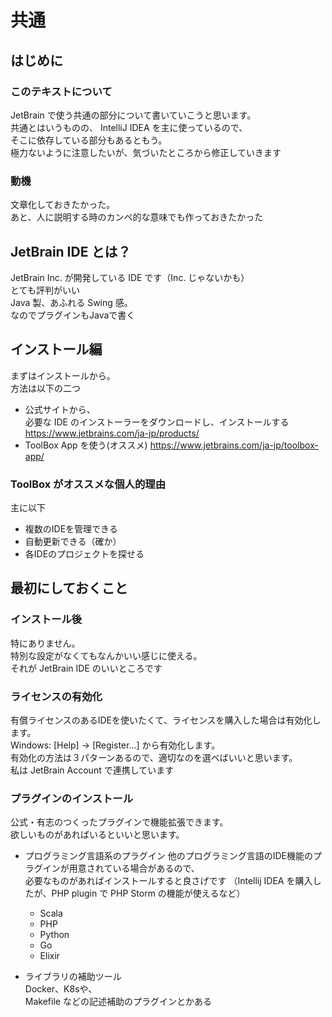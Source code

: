 # 共通

## はじめに

### このテキストについて
JetBrain で使う共通の部分について書いていこうと思います。  
共通とはいうものの、 IntelliJ IDEA を主に使っているので、  
そこに依存している部分もあるともう。  
極力ないように注意したいが、気づいたところから修正していきます  

### 動機
文章化しておきたかった。  
あと、人に説明する時のカンペ的な意味でも作っておきたかった

## JetBrain IDE とは？

JetBrain Inc. が開発している IDE です（Inc. じゃないかも）  
とても評判がいい  
Java 製、あふれる Swing 感。  
なのでプラグインもJavaで書く

## インストール編

まずはインストールから。  
方法は以下の二つ
- 公式サイトから、  
  必要な IDE のインストーラーをダウンロードし、インストールする  
  https://www.jetbrains.com/ja-jp/products/
- ToolBox App を使う(オススメ)
  https://www.jetbrains.com/ja-jp/toolbox-app/
  
### ToolBox がオススメな個人的理由

主に以下
- 複数のIDEを管理できる  
- 自動更新できる（確か）
- 各IDEのプロジェクトを探せる

## 最初にしておくこと
### インストール後
特にありません。  
特別な設定がなくてもなんかいい感じに使える。  
それが JetBrain IDE のいいところです

### ライセンスの有効化

有償ライセンスのあるIDEを使いたくて、ライセンスを購入した場合は有効化します。  
Windows: [Help] -> [Register...] から有効化します。   
有効化の方法は３パターンあるので、適切なのを選べばいいと思います。  
私は JetBrain Account で連携しています  

### プラグインのインストール  
公式・有志のつくったプラグインで機能拡張できます。  
欲しいものがあればいるといいと思います。  
- プログラミング言語系のプラグイン 
  他のプログラミング言語のIDE機能のプラグインが用意されている場合があるので、  
  必要なものがあればインストールすると良さげです
  （Intellij IDEA を購入したが、PHP plugin で PHP Storm の機能が使えるなど）
  - Scala
  - PHP  
  - Python  
  - Go
  - Elixir
    
- ライブラリの補助ツール  
Docker、K8sや、  
Makefile などの記述補助のプラグインとかある
